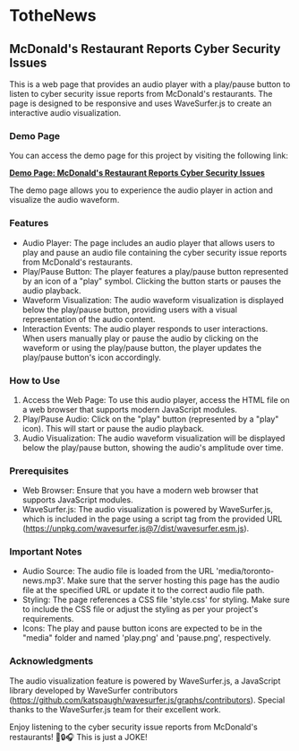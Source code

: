 # TotheNews
## McDonald's Restaurant Reports Cyber Security Issues

This is a web page that provides an audio player with a play/pause button to listen to cyber security issue reports from McDonald's restaurants. The page is designed to be responsive and uses WaveSurfer.js to create an interactive audio visualization.

### Demo Page

You can access the demo page for this project by visiting the following link:

[**Demo Page: McDonald's Restaurant Reports Cyber Security Issues**](https://brutebee.github.io/TotheNews/)

The demo page allows you to experience the audio player in action and visualize the audio waveform.
### Features

- Audio Player: The page includes an audio player that allows users to play and pause an audio file containing the cyber security issue reports from McDonald's restaurants.
- Play/Pause Button: The player features a play/pause button represented by an icon of a "play" symbol. Clicking the button starts or pauses the audio playback.
- Waveform Visualization: The audio waveform visualization is displayed below the play/pause button, providing users with a visual representation of the audio content.
- Interaction Events: The audio player responds to user interactions. When users manually play or pause the audio by clicking on the waveform or using the play/pause button, the player updates the play/pause button's icon accordingly.

### How to Use

1. Access the Web Page: To use this audio player, access the HTML file on a web browser that supports modern JavaScript modules.
2. Play/Pause Audio: Click on the "play" button (represented by a "play" icon). This will start or pause the audio playback.
3. Audio Visualization: The audio waveform visualization will be displayed below the play/pause button, showing the audio's amplitude over time.

### Prerequisites

- Web Browser: Ensure that you have a modern web browser that supports JavaScript modules.
- WaveSurfer.js: The audio visualization is powered by WaveSurfer.js, which is included in the page using a script tag from the provided URL (https://unpkg.com/wavesurfer.js@7/dist/wavesurfer.esm.js).

### Important Notes

- Audio Source: The audio file is loaded from the URL 'media/toronto-news.mp3'. Make sure that the server hosting this page has the audio file at the specified URL or update it to the correct audio file path.
- Styling: The page references a CSS file 'style.css' for styling. Make sure to include the CSS file or adjust the styling as per your project's requirements.
- Icons: The play and pause button icons are expected to be in the "media" folder and named 'play.png' and 'pause.png', respectively.


### Acknowledgments

The audio visualization feature is powered by WaveSurfer.js, a JavaScript library developed by WaveSurfer contributors (https://github.com/katspaugh/wavesurfer.js/graphs/contributors). Special thanks to the WaveSurfer.js team for their excellent work.

Enjoy listening to the cyber security issue reports from McDonald's restaurants! 🍔🔒🎧
This is just a JOKE!

